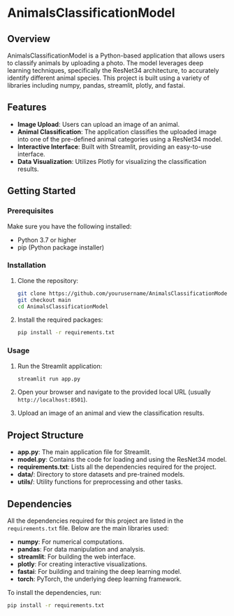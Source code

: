 # AnimalsClassificationModel

## Overview
AnimalsClassificationModel is a Python-based application that allows users to classify animals by uploading a photo. The model leverages deep learning techniques, specifically the ResNet34 architecture, to accurately identify different animal species. This project is built using a variety of libraries including numpy, pandas, streamlit, plotly, and fastai.

## Features
- **Image Upload**: Users can upload an image of an animal.
- **Animal Classification**: The application classifies the uploaded image into one of the pre-defined animal categories using a ResNet34 model.
- **Interactive Interface**: Built with Streamlit, providing an easy-to-use interface.
- **Data Visualization**: Utilizes Plotly for visualizing the classification results.

## Getting Started

### Prerequisites
Make sure you have the following installed:
- Python 3.7 or higher
- pip (Python package installer)

### Installation
1. Clone the repository:
    ```bash
    git clone https://github.com/yourusername/AnimalsClassificationModel.git
    git checkout main
    cd AnimalsClassificationModel
    ```

2. Install the required packages:
    ```bash
    pip install -r requirements.txt
    ```

### Usage
1. Run the Streamlit application:
    ```bash
    streamlit run app.py
    ```

2. Open your browser and navigate to the provided local URL (usually `http://localhost:8501`).

3. Upload an image of an animal and view the classification results.

## Project Structure
- **app.py**: The main application file for Streamlit.
- **model.py**: Contains the code for loading and using the ResNet34 model.
- **requirements.txt**: Lists all the dependencies required for the project.
- **data/**: Directory to store datasets and pre-trained models.
- **utils/**: Utility functions for preprocessing and other tasks.

## Dependencies
All the dependencies required for this project are listed in the `requirements.txt` file. Below are the main libraries used:
- **numpy**: For numerical computations.
- **pandas**: For data manipulation and analysis.
- **streamlit**: For building the web interface.
- **plotly**: For creating interactive visualizations.
- **fastai**: For building and training the deep learning model.
- **torch**: PyTorch, the underlying deep learning framework.

To install the dependencies, run:
```bash
pip install -r requirements.txt

